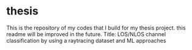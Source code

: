 # thesis
This is the repository of my codes that I build for my thesis project. this readme will be improved in the future. 
Title: LOS/NLOS channel classification by using a raytracing dataset and ML approaches

